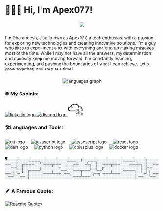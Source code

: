 <h1 align="left">👨🏾‍💻 Hi, I'm Apex077!</h1>

###

<div align="center">
  <img height="200" src="https://media.giphy.com/media/v1.Y2lkPTc5MGI3NjExMmhzbDlqNXdicXZkMXlqdHZiNjl3cWI0emo2czdod3JvcjNsajJxbSZlcD12MV9naWZzX3NlYXJjaCZjdD1n/W05iUdqyFujrRFgnn1/giphy.gif"  />
</div>

###

<p align="left">I'm Dharaneesh, also known as Apex077, a tech enthusiast with a passion for exploring new technologies and creating innovative solutions. I'm a guy who likes to experiment a lot with everything and end up making mistakes most of the time. While I may not have all the answers, my determination and curiosity keep me moving forward. I'm constantly learning, experimenting, and pushing the boundaries of what I can achieve. Let's grow together, one step at a time!</p>

###

<div align="center">
  <!--<img src="https://github-readme-stats.vercel.app/api?username=Apex077&hide_title=false&hide_rank=true&show_icons=true&include_all_commits=true&count_private=true&disable_animations=false&theme=chartreuse-dark&locale=en&hide_border=true&order=1" height="150" alt="stats graph"  /> --->
  <img src="https://github-readme-stats.vercel.app/api/top-langs?username=Apex077&locale=en&hide_title=false&layout=compact&card_width=392&langs_count=5&theme=chartreuse-dark&hide_border=true&order=2" height="184" alt="languages graph"  />
</div>

###

<h3 align="left">🌐 My Socials:</h3>

###

<div align="left">
  <a href="https://www.linkedin.com/in/dharaneesh-panneer-selvam" target="_blank">
    <img src="https://raw.githubusercontent.com/maurodesouza/profile-readme-generator/master/src/assets/icons/social/linkedin/default.svg" width="52" height="40" alt="linkedin logo"  />
  </a>
  <a href="https://discord.com/users/848153319868071946" target="_blank">
    <img src="https://raw.githubusercontent.com/maurodesouza/profile-readme-generator/master/src/assets/icons/social/discord/default.svg" width="52" height="40" alt="discord logo"  />
  </a>
  <a href="https://tryhackme.com/p/Apex077" target="_blank">
    <img src="https://raw.githubusercontent.com/maurodesouza/profile-readme-generator/master/src/assets/icons/social/tryhackme/default.svg" width="52" height="40" alt="tryhackme logo"  />
  </a>
</div>

###

<h3 align="left">🛠Languages and Tools:</h3>

###

<div align="left">
  <img src="https://cdn.jsdelivr.net/gh/devicons/devicon/icons/git/git-original.svg" height="40" alt="git logo"  />
  <img width="12" />
  <img src="https://cdn.jsdelivr.net/gh/devicons/devicon/icons/javascript/javascript-plain.svg" height="40" alt="javascript logo"  />
  <img width="12" />
  <img src="https://cdn.jsdelivr.net/gh/devicons/devicon/icons/typescript/typescript-plain.svg" height="40" alt="typescript logo"  />
  <img width="12" />
  <img src="https://cdn.jsdelivr.net/gh/devicons/devicon/icons/react/react-original.svg" height="40" alt="react logo"  />
  <img width="12" />
  <img src="https://cdn.jsdelivr.net/gh/devicons/devicon/icons/dart/dart-plain.svg" height="40" alt="dart logo"  />
  <img width="12" />
  <img src="https://cdn.jsdelivr.net/gh/devicons/devicon/icons/python/python-original.svg" height="40" alt="python logo"  />
  <img width="12" />
  <img src="https://cdn.jsdelivr.net/gh/devicons/devicon/icons/cplusplus/cplusplus-plain.svg" height="40" alt="cplusplus logo"  />
  <img width="12" />
  <img src="https://cdn.jsdelivr.net/gh/devicons/devicon/icons/docker/docker-plain.svg" height="40" alt="docker logo"  />
</div>

###

<picture>
  <source media="(prefers-color-scheme: dark)" srcset="https://raw.githubusercontent.com/Apex077/Apex077/output/pacman-contribution-graph-dark.svg">
  <source media="(prefers-color-scheme: light)" srcset="https://raw.githubusercontent.com/Apex077/Apex077/output/pacman-contribution-graph.svg">
  <img alt="pacman contribution graph" src="https://raw.githubusercontent.com/Apex077/Apex077/output/pacman-contribution-graph.svg">
</picture>

###

<h3 align="left">🪶 A Famous Quote:</h3>

[![Readme Quotes](https://quotes-github-readme.vercel.app/api?quote=The%20best%20thing%20about%20a%20boolean%20is%20even%20if%20you%20are%20wrong,%20you%20are%20only%20off%20by%20a%20bit.&author=Anonymous&type=horizontal&theme=dark&border=true)](https://github.com/piyushsuthar/github-readme-quotes)

###
<!---
Apex077/Apex077 is a ✨ special ✨ repository because its `README.md` (this file) appears on your GitHub profile.
You can click the Preview link to take a look at your changes.
--->

